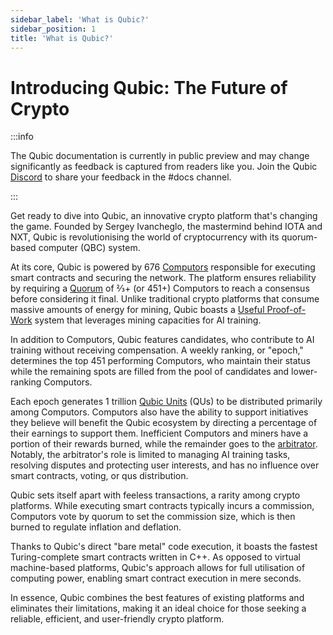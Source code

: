 ```yaml
---
sidebar_label: 'What is Qubic?'
sidebar_position: 1
title: 'What is Qubic?'
---
```


# Introducing Qubic: The Future of Crypto

:::info

The Qubic documentation is currently in public preview and may change significantly as feedback is captured from readers like you. Join the Qubic [Discord](https://discord.gg/2vDMR8m) to share your feedback in the #docs channel.

:::

Get ready to dive into Qubic, an innovative crypto platform that's changing the game. Founded by Sergey Ivancheglo, the mastermind behind IOTA and NXT, Qubic is revolutionising the world of cryptocurrency with its quorum-based computer (QBC) system.

At its core, Qubic is powered by 676 [Computors](/learn/nodes) responsible for executing smart contracts and securing the network. The platform ensures reliability by requiring a [Quorum](/learn/quorum) of ⅔+ (or 451+) Computors to reach a consensus before considering it final. Unlike traditional crypto platforms that consume massive amounts of energy for mining, Qubic boasts a [Useful Proof-of-Work](/learn/UPoW) system that leverages mining capacities for AI training.

In addition to Computors, Qubic features candidates, who contribute to AI training without receiving compensation. A weekly ranking, or "epoch," determines the top 451 performing Computors, who maintain their status while the remaining spots are filled from the pool of candidates and lower-ranking Computors.

Each epoch generates 1 trillion [Qubic Units](/learn/tokenomics) (QUs) to be distributed primarily among Computors. Computors also have the ability to support initiatives they believe will benefit the Qubic ecosystem by directing a percentage of their earnings to support them. Inefficient Computors and miners have a portion of their rewards burned, while the remainder goes to the [arbitrator](/learn/arbitrator). Notably, the arbitrator's role is limited to managing AI training tasks, resolving disputes and protecting user interests, and has no influence over smart contracts, voting, or qus distribution.

Qubic sets itself apart with feeless transactions, a rarity among crypto platforms. While executing smart contracts typically incurs a commission, Computors vote by quorum to set the commission size, which is then burned to regulate inflation and deflation.

Thanks to Qubic's direct "bare metal" code execution, it boasts the fastest Turing-complete smart contracts written in C++. As opposed to virtual machine-based platforms, Qubic's approach allows for full utilisation of computing power, enabling smart contract execution in mere seconds.

In essence, Qubic combines the best features of existing platforms and eliminates their limitations, making it an ideal choice for those seeking a reliable, efficient, and user-friendly crypto platform.
